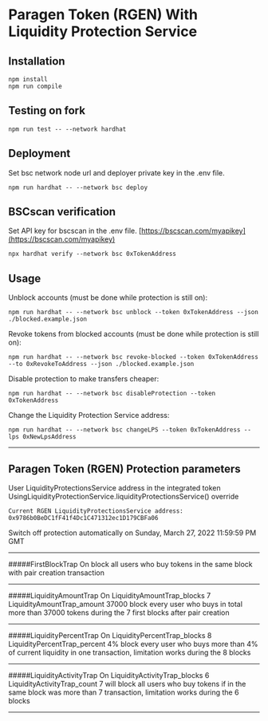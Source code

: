 # Paragen Token (RGEN) With Liquidity Protection Service

## Installation

    npm install
    npm run compile

## Testing on fork

    npm run test -- --network hardhat

## Deployment

Set bsc network node url and deployer private key in the .env file.

    npm run hardhat -- --network bsc deploy

## BSCscan verification

Set API key for bscscan in the .env file.
[https://bscscan.com/myapikey](https://bscscan.com/myapikey)

    npx hardhat verify --network bsc 0xTokenAddress

## Usage

Unblock accounts (must be done while protection is still on):

    npm run hardhat -- --network bsc unblock --token 0xTokenAddress --json ./blocked.example.json

Revoke tokens from blocked accounts (must be done while protection is still on):

    npm run hardhat -- --network bsc revoke-blocked --token 0xTokenAddress --to 0xRevokeToAddress --json ./blocked.example.json

Disable protection to make transfers cheaper:

    npm run hardhat -- --network bsc disableProtection --token 0xTokenAddress

Change the Liquidity Protection Service address:

    npm run hardhat -- --network bsc changeLPS --token 0xTokenAddress --lps 0xNewLpsAddress

---

## Paragen Token (RGEN) Protection parameters


User LiquidityProtectionsService address in the integrated token UsingLiquidityProtectionService.liquidityProtectionsService() override

    Current RGEN LiquidityProtectionsService address: 0x9786b0BeDC1fF41f4Dc1C471312ec1D179CBFa06

Switch off protection automatically on Sunday, March 27, 2022 11:59:59 PM GMT

[comment]: <> (>Epoch timestamp: 1648425599)

---
#####FirstBlockTrap On
block all users who buy tokens in the same block with pair creation transaction

---

#####LiquidityAmountTrap On
    LiquidityAmountTrap_blocks 7
    LiquidityAmountTrap_amount 37000
block every user who buys in total more than 37000 tokens during the 7 first blocks after pair creation

---

#####LiquidityPercentTrap On
    LiquidityPercentTrap_blocks 8
    LiquidityPercentTrap_percent 4%
block every user who buys more than 4% of current liquidity in one transaction, limitation works during the 8 blocks

---

#####LiquidityActivityTrap On
    LiquidityActivityTrap_blocks 6
    LiquidityActivityTrap_count 7
will block all users who buy tokens if in the same block was more than 7 transaction, limitation works during the 6 blocks

---

